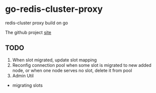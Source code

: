 # go-redis-cluster-proxy
redis-cluster proxy build on go

The github project [site](http://blog.heycc.net/go-redis-cluster-proxy)

## TODO
1. When slot migrated, update slot mapping
2. Reconfig connection pool when some slot is migrated to new added node, or when one node serves no slot, delete it from pool
3. Admin Util
  * migrating slots